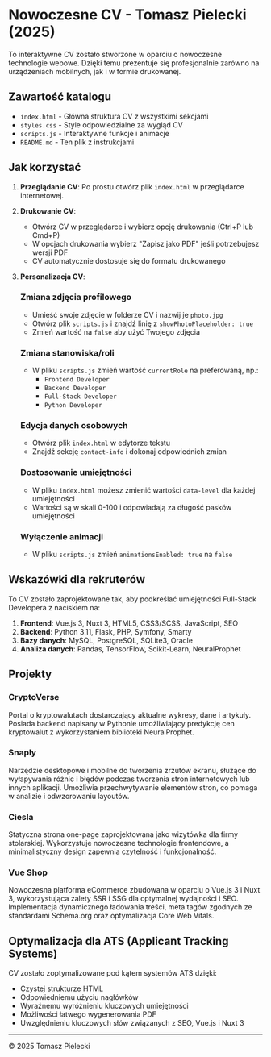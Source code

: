 # Nowoczesne CV - Tomasz Pielecki (2025)

To interaktywne CV zostało stworzone w oparciu o nowoczesne technologie webowe. Dzięki temu prezentuje się profesjonalnie zarówno na urządzeniach mobilnych, jak i w formie drukowanej.

## Zawartość katalogu

- `index.html` - Główna struktura CV z wszystkimi sekcjami
- `styles.css` - Style odpowiedzialne za wygląd CV
- `scripts.js` - Interaktywne funkcje i animacje
- `README.md` - Ten plik z instrukcjami

## Jak korzystać

1. **Przeglądanie CV**: Po prostu otwórz plik `index.html` w przeglądarce internetowej.

2. **Drukowanie CV**: 
   - Otwórz CV w przeglądarce i wybierz opcję drukowania (Ctrl+P lub Cmd+P)
   - W opcjach drukowania wybierz "Zapisz jako PDF" jeśli potrzebujesz wersji PDF
   - CV automatycznie dostosuje się do formatu drukowanego

3. **Personalizacja CV**:

   ### Zmiana zdjęcia profilowego
   - Umieść swoje zdjęcie w folderze CV i nazwij je `photo.jpg`
   - Otwórz plik `scripts.js` i znajdź linię z `showPhotoPlaceholder: true`
   - Zmień wartość na `false` aby użyć Twojego zdjęcia

   ### Zmiana stanowiska/roli
   - W pliku `scripts.js` zmień wartość `currentRole` na preferowaną, np.:
     - `Frontend Developer`
     - `Backend Developer`
     - `Full-Stack Developer`
     - `Python Developer`

   ### Edycja danych osobowych
   - Otwórz plik `index.html` w edytorze tekstu
   - Znajdź sekcję `contact-info` i dokonaj odpowiednich zmian

   ### Dostosowanie umiejętności
   - W pliku `index.html` możesz zmienić wartości `data-level` dla każdej umiejętności
   - Wartości są w skali 0-100 i odpowiadają za długość pasków umiejętności

   ### Wyłączenie animacji
   - W pliku `scripts.js` zmień `animationsEnabled: true` na `false`

## Wskazówki dla rekruterów

To CV zostało zaprojektowane tak, aby podkreślać umiejętności Full-Stack Developera z naciskiem na:

1. **Frontend**: Vue.js 3, Nuxt 3, HTML5, CSS3/SCSS, JavaScript, SEO
2. **Backend**: Python 3.11, Flask, PHP, Symfony, Smarty
3. **Bazy danych**: MySQL, PostgreSQL, SQLite3, Oracle
4. **Analiza danych**: Pandas, TensorFlow, Scikit-Learn, NeuralProphet

## Projekty

### CryptoVerse
Portal o kryptowalutach dostarczający aktualne wykresy, dane i artykuły. Posiada backend napisany w Pythonie umożliwiający predykcję cen kryptowalut z wykorzystaniem biblioteki NeuralProphet. 

### Snaply
Narzędzie desktopowe i mobilne do tworzenia zrzutów ekranu, służące do wyłapywania różnic i błędów podczas tworzenia stron internetowych lub innych aplikacji. Umożliwia przechwytywanie elementów stron, co pomaga w analizie i odwzorowaniu layoutów.

### Ciesla
Statyczna strona one-page zaprojektowana jako wizytówka dla firmy stolarskiej. Wykorzystuje nowoczesne technologie frontendowe, a minimalistyczny design zapewnia czytelność i funkcjonalność.

### Vue Shop
Nowoczesna platforma eCommerce zbudowana w oparciu o Vue.js 3 i Nuxt 3, wykorzystująca zalety SSR i SSG dla optymalnej wydajności i SEO. Implementacja dynamicznego ładowania treści, meta tagów zgodnych ze standardami Schema.org oraz optymalizacja Core Web Vitals.

## Optymalizacja dla ATS (Applicant Tracking Systems)

CV zostało zoptymalizowane pod kątem systemów ATS dzięki:
- Czystej strukturze HTML
- Odpowiedniemu użyciu nagłówków
- Wyraźnemu wyróżnieniu kluczowych umiejętności
- Możliwości łatwego wygenerowania PDF
- Uwzględnieniu kluczowych słów związanych z SEO, Vue.js i Nuxt 3

---

&copy; 2025 Tomasz Pielecki